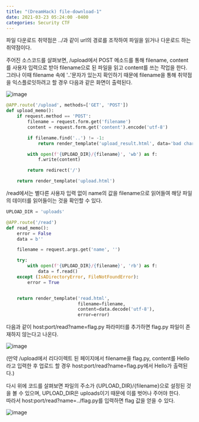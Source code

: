 ```yaml
---
title: "(DreamHack) file-download-1"
date: 2021-03-23 05:24:00 -0400
categories: Security CTF
---
```


파일 다운로드 취약점은 ../과 같이 url의 경로를 조작하여 파일을 읽거나 다운로드 하는 취약점이다.

주어진 소스코드를 살펴보면, /upload에서 POST 메소드를 통해 filename, content를 사용자 입력으로 받아 filename으로 된 파일을 읽고 content를 쓰는 작업을 한다. 그러나 이때 filename 속에 '..'문자가 있는지 확인하기 때문에 filename을 통해 취약점을 익스플로잇하려고 할 경우 다음과 같은 화면이 출력된다.

![image](https://user-images.githubusercontent.com/24788751/112131875-5c8add00-8c0d-11eb-9387-e557305bd1ea.png)

``` Python
@APP.route('/upload', methods=['GET', 'POST'])
def upload_memo():
    if request.method == 'POST':
        filename = request.form.get('filename')
        content = request.form.get('content').encode('utf-8')

        if filename.find('..') != -1:
            return render_template('upload_result.html', data='bad characters,,')

        with open(f'{UPLOAD_DIR}/{filename}', 'wb') as f:
            f.write(content)

        return redirect('/')

    return render_template('upload.html')
```

/read에서는 별다른 사용자 입력 없이 name의 값을 filename으로 읽어들여 해당 파일의 데이터를 읽어들이는 것을 확인할 수 있다.

``` Python
UPLOAD_DIR = 'uploads'

@APP.route('/read')
def read_memo():
    error = False
    data = b''

    filename = request.args.get('name', '')

    try:
        with open(f'{UPLOAD_DIR}/{filename}', 'rb') as f:
            data = f.read()
    except (IsADirectoryError, FileNotFoundError):
        error = True


    return render_template('read.html',
                           filename=filename,
                           content=data.decode('utf-8'),
                           error=error)
```

다음과 같이 host:port/read?name=flag.py 파라미터를 추가하면 flag.py 파일이 존재하지 않는다고 나온다.

![image](https://user-images.githubusercontent.com/24788751/112131799-44b35900-8c0d-11eb-9ebd-ef69958ff57a.png)

(만약 /upload에서 리다이렉트 된 페이지에서 filename을 flag.py, content를 Hello라고 입력한 후 업로드 할 경우 host:port/read?name=flag.py에서 Hello가 출력된다.)

다시 위에 코드를 살펴보면 파일의 주소가 {UPLOAD_DIR}/{filename}으로 설정된 것을 볼 수 있으며, UPLOAD_DIR은 uploads이기 때문에 이를 벗어나 주어야 한다.\
따라서 host:port/read?name=../flag.py를 입력하면 flag 값을 얻을 수 있다.

![image](https://user-images.githubusercontent.com/24788751/112131785-3feea500-8c0d-11eb-96b1-751191e4e218.png)